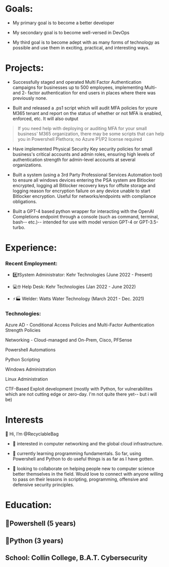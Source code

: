 <h1>Goals:</h1>

- My primary goal is to become a better developer

- My secondary goal is to become well-versed in DevOps

- My third goal is to become adept with as many forms of technology as possible and use them in exciting, practical, and interesting ways.

<h1>Projects:</h1>

- Successfully staged and operated Multi Factor Authentication campaigns for businesses up to 500 employees, implementing Multi- and 2- factor authentication for end users in places where there was previously none.

- Built and released a .ps1 script which will audit MFA policies for youre M365 tenant and report on the status of whether or not MFA is enabled, enforced, etc. It will also output 
> If you need help with deploying or auditing MFA for your small business' M365 organization, there may be some scripts that can help you in Powershell Plethora; no Azure P1/P2 license required

- Have implemented Physical Security Key security policies for small business's critical accounts and admin roles, ensuring high levels of authentication strength for admin-level accounts at several organizations.

- Built a system (using a 3rd Party Professional Services Automation tool) to ensure all windows devices entering the PSA system are Bitlocker encrypted, logging all Bitlocker recovery keys for offsite storage and logging reason for encryption failure on any device unable to start Bitlocker encryption. Useful for networks/endpoints with compliance obligations.

- Built a GPT-4 based python wrapper for interacting with the OpenAI Completions endpoint through a console (such as command, terminal, bash-- etc.)-- intended for use with model version GPT-4 or GPT-3.5-turbo.

<h1>Experience:</h1>

<h3>Recent Employment:</h3>

- #️⃣❗System Administrator: Kehr Technologies (June 2022 - Present)

- 💻🤓 Help Desk: Kehr Technologies (Jan 2022 - June 2022)

- ⚡🏭 Welder: Watts Water Technology (March 2021 - Dec. 2021)


<h3>Technologies:</h3>

Azure AD - Conditional Access Policies and Multi-Factor Authentication Strength Policies

Networking - Cloud-managed and On-Prem, Cisco, PFSense

Powershell Automations

Python Scripting

Windows Administration

Linux Administration

CTF-Based Exploit development (mostly with Python, for vulnerabilites which are not cutting edge or zero-day. I'm not quite there yet-- but i will be)


<h1>Interests</h1>

👋 Hi, I’m @RecyclableBag

- 👀 interested in computer networking and the global cloud infrastructure.

- 🌱 currently learning programming fundamentals. So far, using Powershell and Python to do useful things is as far as I have gotten.

- 💞️ looking to collaborate on helping people new to computer science better themselves in the field. Would love to connect with anyone willing to pass on their lessons in scripting, programming, offensive and defensive security principles.



<h1>Education:</h1>
<h2>🔷Powershell (5 years)</h2>
<h2>🐍Python (3 years)</h2>
<h2>School: Collin College, B.A.T. Cybersecurity</h2>


<!---
RecyclableBag/RecyclableBag is a ✨ special ✨ repository because its `README.md` (this file) appears on your GitHub profile.
You can click the Preview link to take a look at your changes.
--->
